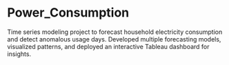 # Power_Consumption
 Time series modeling project to forecast household electricity consumption and detect anomalous usage days. Developed multiple forecasting models, visualized patterns, and deployed an interactive Tableau dashboard for insights.
